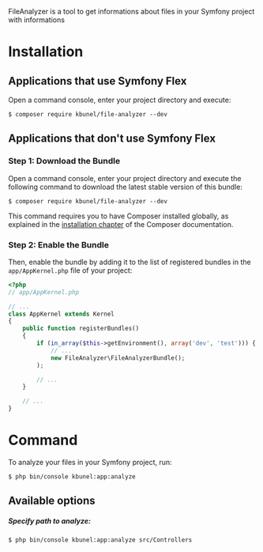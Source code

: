 FileAnalyzer is a tool to get informations about files in your Symfony project with informations

Installation
============

Applications that use Symfony Flex
----------------------------------

Open a command console, enter your project directory and execute:

```console
$ composer require kbunel/file-analyzer --dev
```

Applications that don't use Symfony Flex
----------------------------------------

### Step 1: Download the Bundle

Open a command console, enter your project directory and execute the
following command to download the latest stable version of this bundle:

```console
$ composer require kbunel/file-analyzer --dev
```

This command requires you to have Composer installed globally, as explained
in the [installation chapter](https://getcomposer.org/doc/00-intro.md)
of the Composer documentation.

### Step 2: Enable the Bundle

Then, enable the bundle by adding it to the list of registered bundles
in the `app/AppKernel.php` file of your project:

```php
<?php
// app/AppKernel.php

// ...
class AppKernel extends Kernel
{
    public function registerBundles()
    {
        if (in_array($this->getEnvironment(), array('dev', 'test'))) {
            // ...
            new FileAnalyzer\FileAnalyzerBundle();
        );

        // ...
    }

    // ...
}
```

Command
============

To analyze your files in your Symfony project, run:

```console
$ php bin/console kbunel:app:analyze
```

Available options
----------------------------------

##### Specify path to analyze:

```console
$ php bin/console kbunel:app:analyze src/Controllers
```
